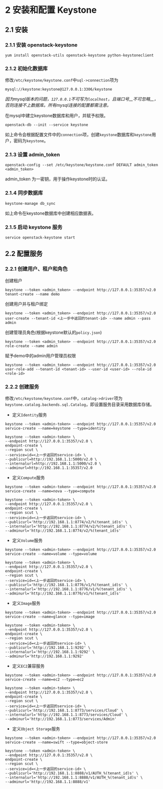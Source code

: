 # 2 安装和配置 Keystone

## 2.1 安装

### 2.1.1 安装 openstack-keystone

    yum install openstack-utils openstack-keystone python-keystoneclient
    
### 2.1.2 初始化数据库

修改`/etc/keystone/keystone.conf`中`sql->connection`项为
    
    mysql://keystone:keystone@127.0.0.1:3306/keystone
    
*因为mysql版本的问题，`127.0.0.1`不可写为`localhost`，且端口号__不可忽略__，否则连接不上数据库。所有mysql连接的配置都需注意。*
    
在mysql中建立keystone数据库和用户，并赋予权限。
    
    openstack-db --init --service keystone
    
如上命令会根据配置文件中的`connection`项，创建`keystone`数据库和`keystone`用户，密码为`keystone`。

### 2.1.3 设置 admin_token
    
    openstack-config --set /etc/keystone/keystone.conf DEFAULT admin_token <admin_token>
    
admin_token 为一密钥，用于操作keystone时的认证。

### 2.1.4 同步数据库

    keystone-manage db_sync

如上命令在keystone数据库中创建相应数据表。

### 2.1.5 启动 keystone 服务

    service openstack-keystone start

## 2.2 配置服务

### 2.2.1 创建用户、租户和角色

创建租户

    keystone --token <admin_token> --endpoint http://127.0.0.1:35357/v2.0 tenant-create --name demo
    
创建用户并与租户绑定

    keystone --token <admin_token> --endpoint http://127.0.0.1:35357/v2.0 user-create --tenant-id <上一步中返回的tenant-id> --name admin --pass admin
    
创建管理员角色(根据keystone默认的`policy.json`)

    keystone --token <admin_token> --endpoint http://127.0.0.1:35357/v2.0 role-create --name admin
 
赋予demo中的admin用户管理员权限

    keystone --token <admin_token> --endpoint http://127.0.0.1:35357/v2.0 user-role-add --tenant-id <tenant-id> --user-id <user-id> --role-id <role-id>

### 2.2.2 创建服务
    
修改`/etc/keystone/keystone.conf`中，`catalog->driver`项为`keystone.catalog.backends.sql.Catalog`，即设置服务目录采用数据库存储。

* 定义`Identity`服务

```
keystone --token <admin-token> --endpoint http://127.0.0.1:35357/v2.0 service-create --name=keystone --type=identity

keystone --token <admin-token> \
--endpoint http://127.0.0.1:35357/v2.0 \
endpoint-create \
--region scut \
--service=id=<上一步返回的service-id> \
--publicurl=http://192.168.1.1:5000/v2.0 \
--internalurl=http://192.168.1.1:5000/v2.0 \
--adminurl=http://192.168.1.1:35357/v2.0
```

* 定义`Compute`服务

```
keystone --token <admin-token> --endpoint http://127.0.0.1:35357/v2.0 service-create --name=nova --type=compute

keystone --token <admin-token> \
--endpoint http://127.0.0.1:35357/v2.0 \
endpoint-create \
--region scut \
--service=id=<上一步返回的service-id> \
--publicurl='http://192.168.1.1:8774/v2/%(tenant_id)s' \
--internalurl='http://192.168.1.1:8774/v2/%(tenant_id)s' \
--adminurl='http://192.168.1.1:8774/v2/%(tenant_id)s'
```
    
* 定义`Volume`服务

```
keystone --token <admin-token> --endpoint http://127.0.0.1:35357/v2.0 service-create --name=volume --type=volume

keystone --token <admin-token> \
--endpoint http://127.0.0.1:35357/v2.0 \
endpoint-create \
--region scut \
--service=id=<上一步返回的service-id> \
--publicurl='http://192.168.1.1:8776/v1/%(tenant_id)s' \
--internalurl='http://192.168.1.1:8776/v1/%(tenant_id)s' \
--adminurl='http://192.168.1.1:8776/v1/%(tenant_id)s'
```

* 定义`Image`服务

```
keystone --token <admin-token> --endpoint http://127.0.0.1:35357/v2.0 service-create --name=glance --type=image

keystone --token <admin-token> \
--endpoint http://127.0.0.1:35357/v2.0 \
endpoint-create \
--region scut \
--service=id=<上一步返回的service-id> \
--publicurl='http://192.168.1.1:9292' \
--internalurl='http://192.168.1.1:9292' \
--adminurl='http://192.168.1.1:9292'
```
   
* 定义`EC2`兼容服务

```
keystone --token <admin-token> --endpoint http://127.0.0.1:35357/v2.0 service-create --name=ec2 --type=ec2

keystone --token <admin-token> \
--endpoint http://127.0.0.1:35357/v2.0 \
endpoint-create \
--region scut \
--service=id=<上一步返回的service-id> \
--publicurl='http://192.168.1.1:8773/services/Cloud' \
--internalurl='http://192.168.1.1:8773/services/Cloud' \
--adminurl='http://192.168.1.1:8773/services/Admin'
```

* 定义`Object Storage`服务

```
keystone --token <admin-token> --endpoint http://127.0.0.1:35357/v2.0 service-create --name=swift --type=object-store

keystone --token <admin-token> \
--endpoint http://127.0.0.1:35357/v2.0 \
endpoint-create \
--region scut \
--service=id=<上一步返回的service-id> \
--publicurl='http://192.168.1.1:8888/v1/AUTH_%(tenant_id)s' \
--internalurl='http://192.168.1.1:8888/v1/AUTH_%(tenant_id)s' \
--adminurl='http://192.168.1.1:8888/v1'
```

